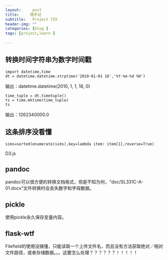 ```yaml
---
layout:     post
title:     随手记
subtitle:   Project 729
header-img: ""
categories: [blog ]
tags: [project,learn ]
 
---
```


## 转换时间字符串为数字时间戳
	import datetime,time
	dt = datetime.datetime.strptime('2010-01-01 18','%Y-%m-%d %H')

输出：datetime.datetime(2010, 1, 1, 18, 0)

	time_tuple = dt.timetuple()
	ts = time.mktime(time_tuple) 
	ts

输出：1262340000.0

## 这条排序没看懂
	sims=sorted(enumerate(sims),key=lambda item: item[1],reverse=True)


D3.js

## pandoc
pandoc可以很方便的转换文档格式，但是不知为何，“doc/SL331C-A-01.docx”文件转换时会丢失数字和字母数据。

## pickle
使用pickle永久保存变量内容。

## flask-wtf
Filefield的使用没搞懂，只能读取一个上传文件名，而且没有方法获取绝对／相对文件路径，或者存储数据。。。这要怎么处理？？？？？？！！！！！